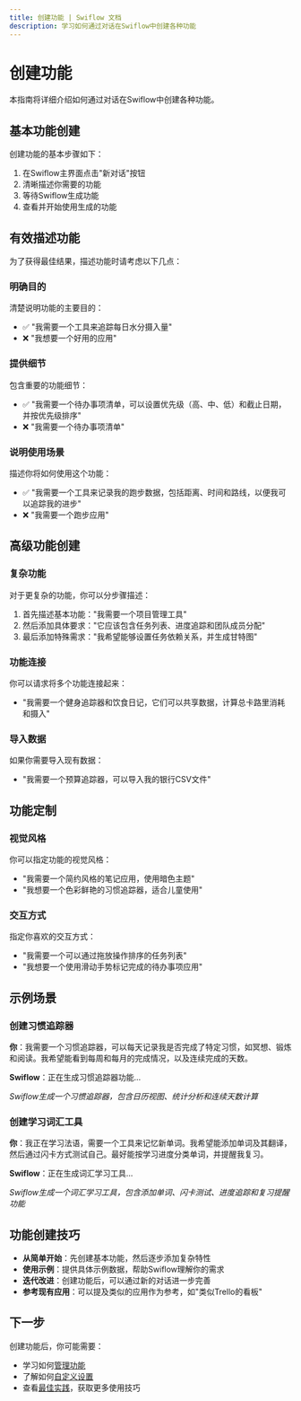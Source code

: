 ```yaml
---
title: 创建功能 | Swiflow 文档
description: 学习如何通过对话在Swiflow中创建各种功能
---
```


# 创建功能

本指南将详细介绍如何通过对话在Swiflow中创建各种功能。

## 基本功能创建

创建功能的基本步骤如下：

1. 在Swiflow主界面点击"新对话"按钮
2. 清晰描述你需要的功能
3. 等待Swiflow生成功能
4. 查看并开始使用生成的功能

## 有效描述功能

为了获得最佳结果，描述功能时请考虑以下几点：

### 明确目的

清楚说明功能的主要目的：

- ✅ "我需要一个工具来追踪每日水分摄入量"
- ❌ "我想要一个好用的应用"

### 提供细节

包含重要的功能细节：

- ✅ "我需要一个待办事项清单，可以设置优先级（高、中、低）和截止日期，并按优先级排序"
- ❌ "我需要一个待办事项清单"

### 说明使用场景

描述你将如何使用这个功能：

- ✅ "我需要一个工具来记录我的跑步数据，包括距离、时间和路线，以便我可以追踪我的进步"
- ❌ "我需要一个跑步应用"

## 高级功能创建

### 复杂功能

对于更复杂的功能，你可以分步骤描述：

1. 首先描述基本功能："我需要一个项目管理工具"
2. 然后添加具体要求："它应该包含任务列表、进度追踪和团队成员分配"
3. 最后添加特殊需求："我希望能够设置任务依赖关系，并生成甘特图"

### 功能连接

你可以请求将多个功能连接起来：

- "我需要一个健身追踪器和饮食日记，它们可以共享数据，计算总卡路里消耗和摄入"

### 导入数据

如果你需要导入现有数据：

- "我需要一个预算追踪器，可以导入我的银行CSV文件"

## 功能定制

### 视觉风格

你可以指定功能的视觉风格：

- "我需要一个简约风格的笔记应用，使用暗色主题"
- "我想要一个色彩鲜艳的习惯追踪器，适合儿童使用"

### 交互方式

指定你喜欢的交互方式：

- "我需要一个可以通过拖放操作排序的任务列表"
- "我想要一个使用滑动手势标记完成的待办事项应用"

## 示例场景

### 创建习惯追踪器

**你**：我需要一个习惯追踪器，可以每天记录我是否完成了特定习惯，如冥想、锻炼和阅读。我希望能看到每周和每月的完成情况，以及连续完成的天数。

**Swiflow**：正在生成习惯追踪器功能...

*Swiflow生成一个习惯追踪器，包含日历视图、统计分析和连续天数计算*

### 创建学习词汇工具

**你**：我正在学习法语，需要一个工具来记忆新单词。我希望能添加单词及其翻译，然后通过闪卡方式测试自己。最好能按学习进度分类单词，并提醒我复习。

**Swiflow**：正在生成词汇学习工具...

*Swiflow生成一个词汇学习工具，包含添加单词、闪卡测试、进度追踪和复习提醒功能*

## 功能创建技巧

- **从简单开始**：先创建基本功能，然后逐步添加复杂特性
- **使用示例**：提供具体示例数据，帮助Swiflow理解你的需求
- **迭代改进**：创建功能后，可以通过新的对话进一步完善
- **参考现有应用**：可以提及类似的应用作为参考，如"类似Trello的看板"

## 下一步

创建功能后，你可能需要：

- 学习如何[管理功能](/docs/managing-features)
- 了解如何[自定义设置](/docs/customization)
- 查看[最佳实践](/docs/best-practices)，获取更多使用技巧


